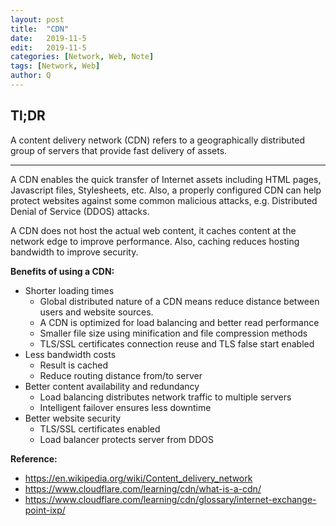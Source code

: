 ```yaml
---
layout: post
title:  "CDN"
date:   2019-11-5
edit:   2019-11-5
categories: [Network, Web, Note]
tags: [Network, Web]
author: Q
---
```


## Tl;DR

A content delivery network (CDN) refers to a geographically distributed group of servers that provide fast delivery of assets.

---

A CDN enables the quick transfer of Internet assets including HTML pages, Javascript files, Stylesheets, etc. Also, a properly configured CDN can help protect websites against some common malicious attacks, e.g. Distributed Denial of Service (DDOS) attacks.

A CDN does not host the actual web content, it caches content at the network edge to improve performance. Also, caching reduces hosting bandwidth to improve security.

**Benefits of using a CDN:**

- Shorter loading times
  - Global distributed nature of a CDN means reduce distance between users and website sources.
  - A CDN is optimized for load balancing and better read performance
  - Smaller file size using minification and file compression methods
  - TLS/SSL certificates connection reuse and TLS false start enabled
- Less bandwidth costs
  - Result is cached
  - Reduce routing distance from/to server
- Better content availability and redundancy
  - Load balancing distributes network traffic to multiple servers
  - Intelligent failover ensures less downtime
- Better website security
  - TLS/SSL certificates enabled
  - Load balancer protects server from DDOS

**Reference:**

- <https://en.wikipedia.org/wiki/Content_delivery_network>
- <https://www.cloudflare.com/learning/cdn/what-is-a-cdn/>
- <https://www.cloudflare.com/learning/cdn/glossary/internet-exchange-point-ixp/>
